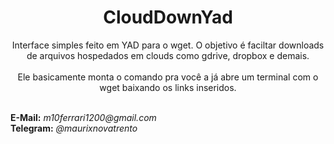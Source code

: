 <h1 align=center><b>CloudDownYad</b></h1>

<p align=center>Interface simples feito em YAD para o wget. O objetivo é faciltar downloads de arquivos hospedados em clouds como gdrive, dropbox e demais.
<br/><br/>
Ele basicamente monta o comando pra você a já abre um terminal com o wget baixando os links inseridos.</p>

<br/>
<b>E-Mail:</b> <i>m10ferrari1200@gmail.com</i><br/>
<b>Telegram:</b> <i>@maurixnovatrento</i>
